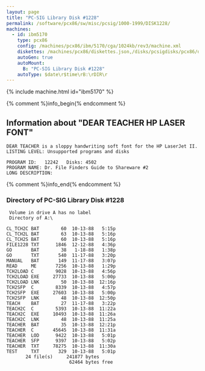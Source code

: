 ```yaml
---
layout: page
title: "PC-SIG Library Disk #1228"
permalink: /software/pcx86/sw/misc/pcsig/1000-1999/DISK1228/
machines:
  - id: ibm5170
    type: pcx86
    config: /machines/pcx86/ibm/5170/cga/1024kb/rev3/machine.xml
    diskettes: /machines/pcx86/diskettes.json,/disks/pcsigdisks/pcx86/diskettes.json
    autoGen: true
    autoMount:
      B: "PC-SIG Library Disk #1228"
    autoType: $date\r$time\rB:\rDIR\r
---
```


{% include machine.html id="ibm5170" %}

{% comment %}info_begin{% endcomment %}

## Information about "DEAR TEACHER HP LASER FONT"

    DEAR TEACHER is a sloppy handwriting soft font for the HP LaserJet II.
    LISTING LEVEL: Unsupported programs and disks
    
    PROGRAM ID:   12242   Disks: 4502
    PROGRAM NAME: Dr. File Finders Guide to Shareware #2
    LONG DESCRIPTION:
{% comment %}info_end{% endcomment %}


### Directory of PC-SIG Library Disk #1228

     Volume in drive A has no label
     Directory of A:\

    CL_TCH2C BAT        60  10-13-88   5:15p
    CL_TCH2L BAT        63  10-13-88   5:16p
    CL_TCH2S BAT        60  10-13-88   5:16p
    FILE1228 TXT      1846  12-12-88   4:36p
    GO       BAT        38   1-18-88   1:38p
    GO       TXT       540  11-17-88   3:20p
    MANUAL   BAT       149  11-17-88   3:07p
    READ     ME       7256  10-13-88   1:29p
    TCH2LOAD C        9028  10-13-88   4:56p
    TCH2LOAD EXE     27733  10-13-88   5:00p
    TCH2LOAD LNK        50  10-13-88  12:16p
    TCH2SFP  C        8339  10-13-88   4:57p
    TCH2SFP  EXE     27603  10-13-88   5:00p
    TCH2SFP  LNK        48  10-13-88  12:50p
    TEACH    BAT        27  11-17-88   3:22p
    TEACH2C  C        5393  10-13-88  11:22a
    TEACH2C  EXE     10493  10-13-88  11:26a
    TEACH2C  LNK        48  10-13-88  11:25a
    TEACHER  BAT        35  10-13-88  12:21p
    TEACHER  C       45645  10-13-88  11:31a
    TEACHER  LOD      9422  10-13-88   5:01p
    TEACHER  SFP      9397  10-13-88   5:02p
    TEACHER  TXT     78275  10-13-88  11:30a
    TEST     TXT       329  10-13-88   5:01p
           24 file(s)     241877 bytes
                           62464 bytes free
